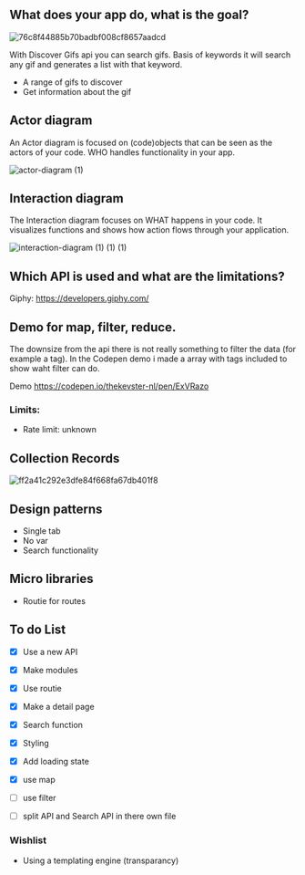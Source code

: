 

## What does your app do, what is the goal?

![76c8f44885b70badbf008cf8657aadcd](https://user-images.githubusercontent.com/43183768/81190742-81a43c00-8fb8-11ea-88db-19b429045aee.jpg)


With Discover Gifs api you can search gifs. Basis of keywords it will search any gif and generates a list with that keyword. 

* A range of gifs to discover
* Get information about the gif

## Actor diagram

An Actor diagram is focused on (code)objects that can be seen as the actors of your code. WHO handles functionality in your app.

![actor-diagram (1)](https://user-images.githubusercontent.com/43183768/81191706-9df4a880-8fb9-11ea-861e-69760487c88d.png)


## Interaction diagram
The Interaction diagram focuses on WHAT happens in your code. It visualizes functions and shows how action flows through your application.

![interaction-diagram (1) (1) (1)](https://user-images.githubusercontent.com/43183768/81288745-896dea00-9065-11ea-852e-895a54b9eb2f.png)




## Which API is used and what are the limitations? 

Giphy:  https://developers.giphy.com/

## Demo for map, filter, reduce.

The downsize from the api there is not really something to filter the data (for example a tag). In the Codepen demo i made a array with tags included to show waht filter can do. 

Demo https://codepen.io/thekevster-nl/pen/ExVRazo


### Limits:
* Rate limit: unknown

## Collection Records

<img width="" alt="ff2a41c292e3dfe84f668fa67db401f8" src="https://user-images.githubusercontent.com/43183768/76684882-c098bf80-660f-11ea-9b34-f6d7a9c46e7d.png">

## Design patterns
* Single tab
* No var
* Search functionality

## Micro libraries 
* Routie for routes

## To do List
- [x] Use a new API
- [x] Make modules
- [x] Use routie
- [x] Make a detail page
- [x] Search function
- [x] Styling
- [x] Add loading state
- [x] use map
- [ ] use filter
- [ ] split API and Search API in there own file



### Wishlist
* Using a templating engine (transparancy)


